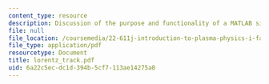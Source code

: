 ```yaml
---
content_type: resource
description: Discussion of the purpose and functionality of a MATLAB simulation.
file: null
file_location: /coursemedia/22-611j-introduction-to-plasma-physics-i-fall-2003/6a22c5ecdc1d394b5cf7113ae14275a0_lorentz_track.pdf
file_type: application/pdf
resourcetype: Document
title: lorentz_track.pdf
uid: 6a22c5ec-dc1d-394b-5cf7-113ae14275a0
---
```

